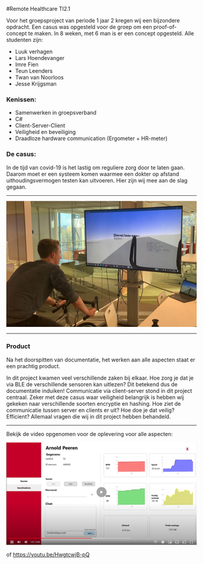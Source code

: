 #Remote Healthcare TI2.1

Voor het groepsproject van periode 1 jaar 2 kregen wij een bijzondere opdracht.
Een casus was opgesteld voor de groep om een proof-of-concept te maken.
In 8 weken, met 6 man is er een concept opgesteld. Alle studenten zijn:
- Luuk verhagen
- Lars Hoendevanger
- Imre Fien
- Teun Leenders
- Twan van Noorloos
- Jesse Krijgsman

### Kenissen:
- Samenwerken in groepsverband
- C#
- Client-Server-Client
- Veiligheid en beveiliging
- Draadloze hardware communication (Ergometer + HR-meter)

### De casus:
In de tijd van covid-19 is het lastig om reguliere zorg door te laten gaan. Daarom moet er een systeem komen waarmee een 
dokter op afstand uithoudingsvermogen testen kan uitvoeren. Hier zijn wij mee aan de slag gegaan.


---
![Image Biking](readmeRes/images/imh_RH_biking.png)

---
### Product
Na het doorspitten van documentatie, het werken aan alle aspecten staat er een prachtig product.

In dit project kwamen veel verschillende zaken bij elkaar. Hoe zorg je dat je via BLE de verschillende sensoren kan uitlezen?
Dit betekend dus de documentatie induiken! Communicatie via client-server stond in dit project centraal.
Zeker met deze casus waar veiligheid belangrijk is hebben wij gekeken naar verschillende soorten encryptie en hashing.
Hoe ziet de communicatie tussen server en clients er uit? Hoe doe je dat veilig? Efficient? Allemaal vragen die wij in dit project
hebben behandeld.

---
Bekijk de video opgenomen voor de oplevering voor alle aspecten:


[![Demo Video](readmeRes/images/img_RH_demo.png)](https://youtu.be/HwgtcwjB-pQ)

of https://youtu.be/HwgtcwjB-pQ

